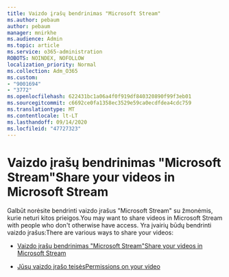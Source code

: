 ```yaml
---
title: Vaizdo įrašų bendrinimas "Microsoft Stream"
ms.author: pebaum
author: pebaum
manager: mnirkhe
ms.audience: Admin
ms.topic: article
ms.service: o365-administration
ROBOTS: NOINDEX, NOFOLLOW
localization_priority: Normal
ms.collection: Adm_O365
ms.custom:
- "9001694"
- "3772"
ms.openlocfilehash: 622431bc1a06a4f0f919df840320890f99f3eb01
ms.sourcegitcommit: c6692ce0fa1358ec3529e59ca0ecdfdea4cdc759
ms.translationtype: MT
ms.contentlocale: lt-LT
ms.lasthandoff: 09/14/2020
ms.locfileid: "47727323"
---
```

# <a name="share-your-videos-in-microsoft-stream"></a><span data-ttu-id="22760-102">Vaizdo įrašų bendrinimas "Microsoft Stream"</span><span class="sxs-lookup"><span data-stu-id="22760-102">Share your videos in Microsoft Stream</span></span>

<span data-ttu-id="22760-103">Galbūt norėsite bendrinti vaizdo įrašus "Microsoft Stream" su žmonėmis, kurie neturi kitos prieigos.</span><span class="sxs-lookup"><span data-stu-id="22760-103">You may want to share videos in Microsoft Stream with people who don't otherwise have access.</span></span> <span data-ttu-id="22760-104">Yra įvairių būdų bendrinti vaizdo įrašus:</span><span class="sxs-lookup"><span data-stu-id="22760-104">There are various ways to share your videos:</span></span>

- [<span data-ttu-id="22760-105">Vaizdo įrašų bendrinimas "Microsoft Stream"</span><span class="sxs-lookup"><span data-stu-id="22760-105">Share your videos in Microsoft Stream</span></span>](https://docs.microsoft.com/stream/portal-share-video)

- [<span data-ttu-id="22760-106">Jūsų vaizdo įrašo teisės</span><span class="sxs-lookup"><span data-stu-id="22760-106">Permissions on your video</span></span>](https://docs.microsoft.com/stream/portal-share-video#permissions-on-your-video)
